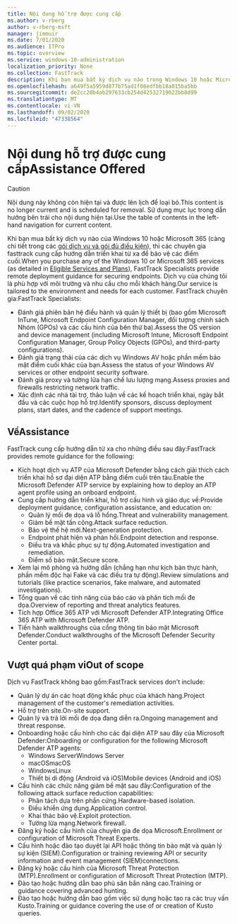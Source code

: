 ```yaml
---
title: Nội dung hỗ trợ được cung cấp
ms.author: v-rberg
author: v-rberg-msft
manager: jimmuir
ms.date: 7/01/2020
ms.audience: ITPro
ms.topic: overview
ms.service: windows-10-administration
localization_priority: None
ms.collection: FastTrack
description: Khi bạn mua bất kỳ dịch vụ nào trong Windows 10 hoặc Microsoft 365, các chuyên gia FastTrack đều cung cấp hướng dẫn triển khai từ xa để bảo vệ các điểm cuối. Dịch vụ của chúng tôi là phù hợp với môi trường và nhu cầu cho mỗi khách hàng.
ms.openlocfilehash: a649f5a5959d877b75ad1f08edfbb18a015ba5bb
ms.sourcegitcommit: de2cc20b4ab297633cb254d42532719022bb8d99
ms.translationtype: MT
ms.contentlocale: vi-VN
ms.lasthandoff: 09/02/2020
ms.locfileid: "47338564"
---
```

# <a name="assistance-offered"></a><span data-ttu-id="8f230-104">Nội dung hỗ trợ được cung cấp</span><span class="sxs-lookup"><span data-stu-id="8f230-104">Assistance Offered</span></span>  

> [!CAUTION]
> <span data-ttu-id="8f230-105">Nội dung này không còn hiện tại và được lên lịch để loại bỏ.</span><span class="sxs-lookup"><span data-stu-id="8f230-105">This content is no longer current and is scheduled for removal.</span></span> <span data-ttu-id="8f230-106">Sử dụng mục lục trong dẫn hướng bên trái cho nội dung hiện tại.</span><span class="sxs-lookup"><span data-stu-id="8f230-106">Use the table of contents in the left-hand navigation for current content.</span></span>

<span data-ttu-id="8f230-107">Khi bạn mua bất kỳ dịch vụ nào của Windows 10 hoặc Microsoft 365 (càng chi tiết trong các [gói dịch vụ và gói đủ điều kiện](M365-eligible-services-and-plans.md)), thì các chuyên gia fasttrack cung cấp hướng dẫn triển khai từ xa để bảo vệ các điểm cuối.</span><span class="sxs-lookup"><span data-stu-id="8f230-107">When you purchase any of the Windows 10 or Microsoft 365 services (as detailed in [Eligible Services and Plans](M365-eligible-services-and-plans.md)), FastTrack Specialists provide remote deployment guidance for securing endpoints.</span></span> <span data-ttu-id="8f230-108">Dịch vụ của chúng tôi là phù hợp với môi trường và nhu cầu cho mỗi khách hàng.</span><span class="sxs-lookup"><span data-stu-id="8f230-108">Our service is tailored to the environment and needs for each customer.</span></span> <span data-ttu-id="8f230-109">FastTrack chuyên gia:</span><span class="sxs-lookup"><span data-stu-id="8f230-109">FastTrack Specialists:</span></span>
- <span data-ttu-id="8f230-110">Đánh giá phiên bản hệ điều hành và quản lý thiết bị (bao gồm Microsoft InTune, Microsoft Endpoint Configuration Manager, đối tượng chính sách Nhóm (GPOs) và các cấu hình của bên thứ ba).</span><span class="sxs-lookup"><span data-stu-id="8f230-110">Assess the OS version and device management (including Microsoft Intune, Microsoft Endpoint Configuration Manager, Group Policy Objects (GPOs), and third-party configurations).</span></span>
- <span data-ttu-id="8f230-111">Đánh giá trạng thái của các dịch vụ Windows AV hoặc phần mềm bảo mật điểm cuối khác của bạn.</span><span class="sxs-lookup"><span data-stu-id="8f230-111">Assess the status of your Windows AV services or other endpoint security software.</span></span>
- <span data-ttu-id="8f230-112">Đánh giá proxy và tường lửa hạn chế lưu lượng mạng.</span><span class="sxs-lookup"><span data-stu-id="8f230-112">Assess proxies and firewalls restricting network traffic.</span></span>
- <span data-ttu-id="8f230-113">Xác định các nhà tài trợ, thảo luận về các kế hoạch triển khai, ngày bắt đầu và các cuộc họp hỗ trợ.</span><span class="sxs-lookup"><span data-stu-id="8f230-113">Identify sponsors, discuss deployment plans, start dates, and the cadence of support meetings.</span></span>

## <a name="assistance"></a><span data-ttu-id="8f230-114">Về</span><span class="sxs-lookup"><span data-stu-id="8f230-114">Assistance</span></span>

<span data-ttu-id="8f230-115">FastTrack cung cấp hướng dẫn từ xa cho những điều sau đây:</span><span class="sxs-lookup"><span data-stu-id="8f230-115">FastTrack provides remote guidance for the following:</span></span>
- <span data-ttu-id="8f230-116">Kích hoạt dịch vụ ATP của Microsoft Defender bằng cách giải thích cách triển khai hồ sơ đại diện ATP bằng điểm cuối trên tàu.</span><span class="sxs-lookup"><span data-stu-id="8f230-116">Enable the Microsoft Defender ATP service by explaining how to deploy an ATP agent profile using an onboard endpoint.</span></span>
- <span data-ttu-id="8f230-117">Cung cấp hướng dẫn triển khai, hỗ trợ cấu hình và giáo dục về:</span><span class="sxs-lookup"><span data-stu-id="8f230-117">Provide deployment guidance, configuration assistance, and education on:</span></span>
    - <span data-ttu-id="8f230-118">Quản lý mối đe dọa và lỗ hổng.</span><span class="sxs-lookup"><span data-stu-id="8f230-118">Threat and vulnerability management.</span></span>
    - <span data-ttu-id="8f230-119">Giảm bề mặt tấn công.</span><span class="sxs-lookup"><span data-stu-id="8f230-119">Attack surface reduction.</span></span>
    - <span data-ttu-id="8f230-120">Bảo vệ thế hệ mới.</span><span class="sxs-lookup"><span data-stu-id="8f230-120">Next-generation protection.</span></span>
    - <span data-ttu-id="8f230-121">Endpoint phát hiện và phản hồi.</span><span class="sxs-lookup"><span data-stu-id="8f230-121">Endpoint detection and response.</span></span>
    - <span data-ttu-id="8f230-122">Điều tra và khắc phục sự tự động.</span><span class="sxs-lookup"><span data-stu-id="8f230-122">Automated investigation and remediation.</span></span>
    - <span data-ttu-id="8f230-123">Điểm số bảo mật.</span><span class="sxs-lookup"><span data-stu-id="8f230-123">Secure score.</span></span>
- <span data-ttu-id="8f230-124">Xem lại mô phỏng và hướng dẫn (chẳng hạn như kịch bản thực hành, phần mềm độc hại Fake và các điều tra tự động).</span><span class="sxs-lookup"><span data-stu-id="8f230-124">Review simulations and tutorials (like practice scenarios, fake malware, and automated investigations).</span></span>
- <span data-ttu-id="8f230-125">Tổng quan về các tính năng của báo cáo và phân tích mối đe dọa.</span><span class="sxs-lookup"><span data-stu-id="8f230-125">Overview of reporting and threat analytics features.</span></span>
- <span data-ttu-id="8f230-126">Tích hợp Office 365 ATP với Microsoft Defender ATP.</span><span class="sxs-lookup"><span data-stu-id="8f230-126">Integrating Office 365 ATP with Microsoft Defender ATP.</span></span>
- <span data-ttu-id="8f230-127">Tiến hành walkthroughs của cổng thông tin bảo mật Microsoft Defender.</span><span class="sxs-lookup"><span data-stu-id="8f230-127">Conduct walkthroughs of the Microsoft Defender Security Center portal.</span></span>

## <a name="out-of-scope"></a><span data-ttu-id="8f230-128">Vượt quá phạm vi</span><span class="sxs-lookup"><span data-stu-id="8f230-128">Out of scope</span></span>

<span data-ttu-id="8f230-129">Dịch vụ FastTrack không bao gồm:</span><span class="sxs-lookup"><span data-stu-id="8f230-129">FastTrack services don't include:</span></span>
- <span data-ttu-id="8f230-130">Quản lý dự án các hoạt động khắc phục của khách hàng.</span><span class="sxs-lookup"><span data-stu-id="8f230-130">Project management of the customer's remediation activities.</span></span>
- <span data-ttu-id="8f230-131">Hỗ trợ trên site.</span><span class="sxs-lookup"><span data-stu-id="8f230-131">On-site support.</span></span>
- <span data-ttu-id="8f230-132">Quản lý và trả lời mối đe dọa đang diễn ra.</span><span class="sxs-lookup"><span data-stu-id="8f230-132">Ongoing management and threat response.</span></span>
- <span data-ttu-id="8f230-133">Onboarding hoặc cấu hình cho các đại diện ATP sau đây của Microsoft Defender:</span><span class="sxs-lookup"><span data-stu-id="8f230-133">Onboarding or configuration for the following Microsoft Defender ATP agents:</span></span>
   - <span data-ttu-id="8f230-134">Windows Server</span><span class="sxs-lookup"><span data-stu-id="8f230-134">Windows Server</span></span>
   - <span data-ttu-id="8f230-135">macOS</span><span class="sxs-lookup"><span data-stu-id="8f230-135">macOS</span></span>
   - <span data-ttu-id="8f230-136">Windows</span><span class="sxs-lookup"><span data-stu-id="8f230-136">Linux</span></span>
   - <span data-ttu-id="8f230-137">Thiết bị di động (Android và iOS)</span><span class="sxs-lookup"><span data-stu-id="8f230-137">Mobile devices (Android and iOS)</span></span>
- <span data-ttu-id="8f230-138">Cấu hình các chức năng giảm bề mặt sau đây:</span><span class="sxs-lookup"><span data-stu-id="8f230-138">Configuration of the following attack surface reduction capabilities:</span></span>
    - <span data-ttu-id="8f230-139">Phân tách dựa trên phần cứng.</span><span class="sxs-lookup"><span data-stu-id="8f230-139">Hardware-based isolation.</span></span>
    - <span data-ttu-id="8f230-140">Điều khiển ứng dụng.</span><span class="sxs-lookup"><span data-stu-id="8f230-140">Application control.</span></span>
    - <span data-ttu-id="8f230-141">Khai thác bảo vệ.</span><span class="sxs-lookup"><span data-stu-id="8f230-141">Exploit protection.</span></span>
    - <span data-ttu-id="8f230-142">Tường lửa mạng.</span><span class="sxs-lookup"><span data-stu-id="8f230-142">Network firewall.</span></span>
- <span data-ttu-id="8f230-143">Đăng ký hoặc cấu hình của chuyên gia đe dọa Microsoft.</span><span class="sxs-lookup"><span data-stu-id="8f230-143">Enrollment or configuration of Microsoft Threat Experts.</span></span>
- <span data-ttu-id="8f230-144">Cấu hình hoặc đào tạo duyệt lại API hoặc thông tin bảo mật và quản lý sự kiện (SIEM).</span><span class="sxs-lookup"><span data-stu-id="8f230-144">Configuration or training reviewing API or security information and event management (SIEM)connections.</span></span>
- <span data-ttu-id="8f230-145">Đăng ký hoặc cấu hình của Microsoft Threat Protection (MTP).</span><span class="sxs-lookup"><span data-stu-id="8f230-145">Enrollment or configuration of Microsoft Threat Protection (MTP).</span></span>
- <span data-ttu-id="8f230-146">Đào tạo hoặc hướng dẫn bao phủ săn bắn nâng cao.</span><span class="sxs-lookup"><span data-stu-id="8f230-146">Training or guidance covering advanced hunting.</span></span>
- <span data-ttu-id="8f230-147">Đào tạo hoặc hướng dẫn bao gồm việc sử dụng hoặc tạo ra các truy vấn Kusto.</span><span class="sxs-lookup"><span data-stu-id="8f230-147">Training or guidance covering the use of or creation of Kusto queries.</span></span>
